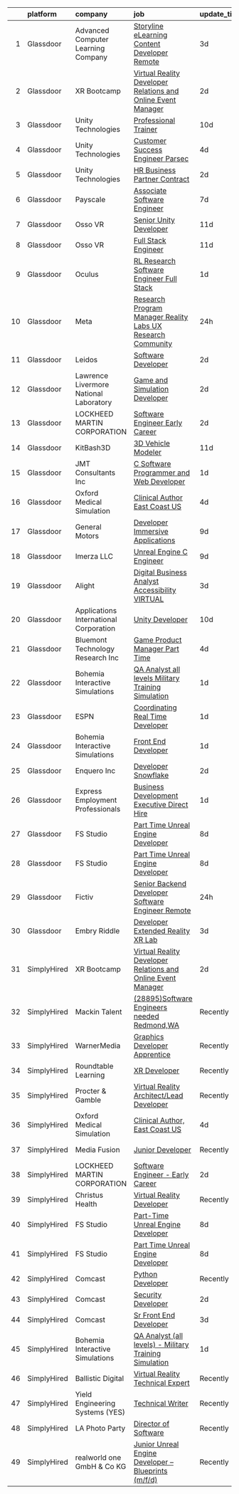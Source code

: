 

|    | platform    | company                                | job                                                                                                                                                                                                                                                                                                                                                                                                                                                                                                                                                                                                                                                                                                                                                                                                                                                                                                                                                                                                                                                                                                                                                                                                                                                                                                                                                                                                                                                                            | update_time   | location                |
|---:|:------------|:---------------------------------------|:-------------------------------------------------------------------------------------------------------------------------------------------------------------------------------------------------------------------------------------------------------------------------------------------------------------------------------------------------------------------------------------------------------------------------------------------------------------------------------------------------------------------------------------------------------------------------------------------------------------------------------------------------------------------------------------------------------------------------------------------------------------------------------------------------------------------------------------------------------------------------------------------------------------------------------------------------------------------------------------------------------------------------------------------------------------------------------------------------------------------------------------------------------------------------------------------------------------------------------------------------------------------------------------------------------------------------------------------------------------------------------------------------------------------------------------------------------------------------------|:--------------|:------------------------|
|  1 | Glassdoor   | Advanced Computer Learning Company     | [Storyline eLearning Content Developer  Remote ](https://www.glassdoor.com/partner/jobListing.htm?pos=126&ao=1136043&s=58&guid=00000182ba02b00e83d3ab377178529d&src=GD_JOB_AD&t=SR&vt=w&ea=1&cs=1_db7825ec&cb=1660978114969&jobListingId=1008074375383&jrtk=3-0-1gat05c1ri4n9801-1gat05c2aih79800-b42f97e8e2d8995c-)                                                                                                                                                                                                                                                                                                                                                                                                                                                                                                                                                                                                                                                                                                                                                                                                                                                                                                                                                                                                                                                                                                                                                           | 3d            | Remote                  |
|  2 | Glassdoor   | XR Bootcamp                            | [Virtual Reality Developer Relations and Online Event Manager](https://www.glassdoor.com/partner/jobListing.htm?pos=107&ao=1136043&s=58&guid=00000182ba02b00e83d3ab377178529d&src=GD_JOB_AD&t=SR&vt=w&ea=1&cs=1_af5166ea&cb=1660978114964&jobListingId=1008076540658&jrtk=3-0-1gat05c1ri4n9801-1gat05c2aih79800-40360dfe05569299-)                                                                                                                                                                                                                                                                                                                                                                                                                                                                                                                                                                                                                                                                                                                                                                                                                                                                                                                                                                                                                                                                                                                                             | 2d            | Remote                  |
|  3 | Glassdoor   | Unity Technologies                     | [Professional Trainer](https://www.glassdoor.com/partner/jobListing.htm?pos=122&ao=1136043&s=58&guid=00000182ba02b00e83d3ab377178529d&src=GD_JOB_AD&t=SR&vt=w&cs=1_974e5962&cb=1660978114968&jobListingId=1008062900242&jrtk=3-0-1gat05c1ri4n9801-1gat05c2aih79800-cc3c329a96e67a10-)                                                                                                                                                                                                                                                                                                                                                                                                                                                                                                                                                                                                                                                                                                                                                                                                                                                                                                                                                                                                                                                                                                                                                                                          | 10d           | Austin, TX              |
|  4 | Glassdoor   | Unity Technologies                     | [Customer Success Engineer  Parsec](https://www.glassdoor.com/partner/jobListing.htm?pos=118&ao=1136043&s=58&guid=00000182ba02b00e83d3ab377178529d&src=GD_JOB_AD&t=SR&vt=w&cs=1_8be2a813&cb=1660978114968&jobListingId=1008072440084&jrtk=3-0-1gat05c1ri4n9801-1gat05c2aih79800-5e267adeccc32c55-)                                                                                                                                                                                                                                                                                                                                                                                                                                                                                                                                                                                                                                                                                                                                                                                                                                                                                                                                                                                                                                                                                                                                                                             | 4d            | Portland, OR            |
|  5 | Glassdoor   | Unity Technologies                     | [HR Business Partner  Contract ](https://www.glassdoor.com/partner/jobListing.htm?pos=129&ao=1136043&s=58&guid=00000182ba02b00e83d3ab377178529d&src=GD_JOB_AD&t=SR&vt=w&cs=1_9730f282&cb=1660978114970&jobListingId=1008076606761&jrtk=3-0-1gat05c1ri4n9801-1gat05c2aih79800-ff46392b2d5f3eaa-)                                                                                                                                                                                                                                                                                                                                                                                                                                                                                                                                                                                                                                                                                                                                                                                                                                                                                                                                                                                                                                                                                                                                                                                | 2d            | Bellevue, WA            |
|  6 | Glassdoor   | Payscale                               | [Associate Software Engineer](https://www.glassdoor.com/partner/jobListing.htm?pos=119&ao=1136043&s=58&guid=00000182ba02b00e83d3ab377178529d&src=GD_JOB_AD&t=SR&vt=w&ea=1&cs=1_74cdd833&cb=1660978114968&jobListingId=1008069448986&jrtk=3-0-1gat05c1ri4n9801-1gat05c2aih79800-356b9532301c15ff-)                                                                                                                                                                                                                                                                                                                                                                                                                                                                                                                                                                                                                                                                                                                                                                                                                                                                                                                                                                                                                                                                                                                                                                              | 7d            | Boston, MA              |
|  7 | Glassdoor   | Osso VR                                | [Senior Unity Developer](https://www.glassdoor.com/partner/jobListing.htm?pos=114&ao=1136043&s=58&guid=00000182ba02b00e83d3ab377178529d&src=GD_JOB_AD&t=SR&vt=w&cs=1_c957af6c&cb=1660978114965&jobListingId=1008060831234&jrtk=3-0-1gat05c1ri4n9801-1gat05c2aih79800-a6327ebfa0ccbba5-)                                                                                                                                                                                                                                                                                                                                                                                                                                                                                                                                                                                                                                                                                                                                                                                                                                                                                                                                                                                                                                                                                                                                                                                        | 11d           | Remote                  |
|  8 | Glassdoor   | Osso VR                                | [Full Stack Engineer](https://www.glassdoor.com/partner/jobListing.htm?pos=128&ao=1136043&s=58&guid=00000182ba02b00e83d3ab377178529d&src=GD_JOB_AD&t=SR&vt=w&cs=1_a6872eac&cb=1660978114970&jobListingId=1008060795548&jrtk=3-0-1gat05c1ri4n9801-1gat05c2aih79800-24c39638a507cf01-)                                                                                                                                                                                                                                                                                                                                                                                                                                                                                                                                                                                                                                                                                                                                                                                                                                                                                                                                                                                                                                                                                                                                                                                           | 11d           | Remote                  |
|  9 | Glassdoor   | Oculus                                 | [RL Research Software Engineer   Full Stack](https://www.glassdoor.com/partner/jobListing.htm?pos=103&ao=1110586&s=58&guid=00000182ba02b00e83d3ab377178529d&src=GD_JOB_AD&t=SR&vt=w&cs=1_a2673d51&cb=1660978114964&jobListingId=1008078786577&cpc=FD1C1DA32C38CFA7&jrtk=3-0-1gat05c1ri4n9801-1gat05c2aih79800-39bd0de3be1eda5c--6NYlbfkN0DYl4UJW4r1Vl7FEn6T9F-rD9lpC-0oMJVSiWjK_MGUd8e8cHXcpv6KPyjLHZEfqkVCSz7qx1TovhZCRjwQJx2RXIYbc6JW2AVnDCSsFmoLK9g7FJ4M3a7Zue-wdr_ufKm6lOamsim_oGI6m-ChnWmnkgJV8iiImW-b-0qYy657sPkmBDPowJUpkRtcewgwgovEL3iJr29PRZQTeTX-ExspgUzO_LGLdw0ISAsMiOICicXGHiXocWbfsfyLnI3WbP2j_CXNg0VA9-ceAWHEHczSxjN1Geo-R8YQF9a6ZlIZ5NJD-pYVWjxJlzC5mg62_vBSuWop2j4yeVlICJR_4zwaY0EfC-CIyxKSccrh0iAHb9a0kzZB3d2Tub3u5Pen7EgT7Fgcl8V-n4FmNyZFPOe0BjUt1lRrVHg8aHBSJtvVdWRbC4mvlFnglXHKl1BxfvDqKncXOpw6NjtsZks_aWBjb-14eFladXrYSf27aR39vJ1RGkJE-63GYkFHSfYFg23rR7uFwi6H93Z3P0Y_3C6y1GK1Ybd0sOVTCs5gPtf2YmrLHY3UT_fAv271F7AGanvbzk0P7kJNkGqHMCALpcU5k2zswvoYJmpHueTPn5bzWc3yfyfoWNYyNBfJtNySUOHueh1nGrPqc5FQ1mhmhsN0N9FBuVscEfgXoiCxRNV31WsPGbfTgVDQuCqyZry5MsR6fR9_R_A5I50iwBBW2UJou4BQ8n-q1KnTsjbkVCGp37hJ1XqyCKlMfIsHRzFpqVW80Z6GsE7PxFUoCS6KcIM3nQP6kMHmI5bdyAStCl0GT5YUy40L968x8VH1YBFgjei-_1ijzicfNexqh7awsOBI6kga_3KmxnVlBd8Eo7A9-R07OCzpz4XRXO5sDYMXKIxZZ6TYC7UVRPYwwNUU-7iXXYynLDFMtYwkXsFlJ0rOacUI7dX2mI4EKj9PmOvFwmtVs62yPevjOzz6-ngvDjYkyeunvpSo_836mgOQueS4oAyKqPF8UT-M0htSPWktQJK48UI30rNzNnrFXEcC7W68hFqh0_B11C8z-Zh57ycPaDUZL0qhZE3UDZ726uJdhV0%3D) | 1d            | Seattle, WA             |
| 10 | Glassdoor   | Meta                                   | [Research Program Manager   Reality Labs UX Research Community](https://www.glassdoor.com/partner/jobListing.htm?pos=121&ao=1136043&s=58&guid=00000182ba02b00e83d3ab377178529d&src=GD_JOB_AD&t=SR&vt=w&cs=1_ee191741&cb=1660978114968&jobListingId=1008082143178&jrtk=3-0-1gat05c1ri4n9801-1gat05c2aih79800-5b6d3bbf825d2eb6-)                                                                                                                                                                                                                                                                                                                                                                                                                                                                                                                                                                                                                                                                                                                                                                                                                                                                                                                                                                                                                                                                                                                                                 | 24h           | Remote                  |
| 11 | Glassdoor   | Leidos                                 | [Software Developer](https://www.glassdoor.com/partner/jobListing.htm?pos=102&ao=1110586&s=58&guid=00000182ba02b00e83d3ab377178529d&src=GD_JOB_AD&t=SR&vt=w&cs=1_976e6e3d&cb=1660978114964&jobListingId=1008077271826&cpc=8A48E7D5890B96AC&jrtk=3-0-1gat05c1ri4n9801-1gat05c2aih79800-00cd903cd62788fc--6NYlbfkN0CZUO70VSdYKA8PR3jfrSh5ljhqJhfDt0PzQCMubt8cRihWbmqO_-Ccw6DGinMZCyJzkaFxd7N7OqMyGmEHSKB1kslckWKLwPCBcZhEd3jGlq5d3SmluoLsMVZyld88sLpr1kDfBznTNAO-J-XdWqpErp3ozdklj28lvMojXzqmC00HZyqhAc6dWRGWli5G9ES_mhMfG16UxlpKwvJ2MpN67NfowaR3i9tjFQDQjHOU-fTFtzhl6b9fFgpv-cEEV4qdDzD4ZltEPbdnqurpoiCG6lvhc1FaR_H6Y33ERga200Lb2QUmlmP2Z83lb6UIhnqJuYDwb_8_nQQ5UZxeBPjDAphj9_2oO5ArzEI7m1WdAXjCvVOG8DrrzK_Q24q_S3Ko29Ps9wy03SoeSy0ZFYU4eohcjbtmoGy_cEe1y9O9188JDPcW7w1KFTOCklLrFUUTJRgTTmQTkuJzsMV6h5V3aJliUxnvrP57DzafJvnAC7WKXaY1mgSy7B66znrC6uxua_5QcjtB9gg3zGte2cFCPCJAvVxv3SdjtsrTyq39Poyr4cvtAuda0IhTehH2MzXXVZH6QOhs_fxG5CA9q6qYibdv4x7OLpqqE41Tx07kqn4T8_OjPJ8q)                                                                                                                                                                                                                                                                                                                                                                                                                                                                                                       | 2d            | Bethesda, MD            |
| 12 | Glassdoor   | Lawrence Livermore National Laboratory | [Game and Simulation Developer](https://www.glassdoor.com/partner/jobListing.htm?pos=113&ao=1136043&s=58&guid=00000182ba02b00e83d3ab377178529d&src=GD_JOB_AD&t=SR&vt=w&cs=1_68a192b8&cb=1660978114965&jobListingId=1008076483323&jrtk=3-0-1gat05c1ri4n9801-1gat05c2aih79800-9e68e00d5c18058c-)                                                                                                                                                                                                                                                                                                                                                                                                                                                                                                                                                                                                                                                                                                                                                                                                                                                                                                                                                                                                                                                                                                                                                                                 | 2d            | Livermore, CA           |
| 13 | Glassdoor   | LOCKHEED MARTIN CORPORATION            | [Software Engineer   Early Career](https://www.glassdoor.com/partner/jobListing.htm?pos=123&ao=1136043&s=58&guid=00000182ba02b00e83d3ab377178529d&src=GD_JOB_AD&t=SR&vt=w&cs=1_15b54892&cb=1660978114968&jobListingId=1008076386553&jrtk=3-0-1gat05c1ri4n9801-1gat05c2aih79800-7b2be16490d5325a-)                                                                                                                                                                                                                                                                                                                                                                                                                                                                                                                                                                                                                                                                                                                                                                                                                                                                                                                                                                                                                                                                                                                                                                              | 2d            | Orlando, FL             |
| 14 | Glassdoor   | KitBash3D                              | [3D Vehicle Modeler](https://www.glassdoor.com/partner/jobListing.htm?pos=115&ao=1136043&s=58&guid=00000182ba02b00e83d3ab377178529d&src=GD_JOB_AD&t=SR&vt=w&ea=1&cs=1_5558f70c&cb=1660978114967&jobListingId=1008061372715&jrtk=3-0-1gat05c1ri4n9801-1gat05c2aih79800-1e2b1efa5a11cc9e-)                                                                                                                                                                                                                                                                                                                                                                                                                                                                                                                                                                                                                                                                                                                                                                                                                                                                                                                                                                                                                                                                                                                                                                                       | 11d           | Remote                  |
| 15 | Glassdoor   | JMT Consultants Inc                    | [C  Software Programmer and Web Developer](https://www.glassdoor.com/partner/jobListing.htm?pos=111&ao=1136043&s=58&guid=00000182ba02b00e83d3ab377178529d&src=GD_JOB_AD&t=SR&vt=w&ea=1&cs=1_fc9905cf&cb=1660978114965&jobListingId=1008078553025&jrtk=3-0-1gat05c1ri4n9801-1gat05c2aih79800-7290d635d20875e0-)                                                                                                                                                                                                                                                                                                                                                                                                                                                                                                                                                                                                                                                                                                                                                                                                                                                                                                                                                                                                                                                                                                                                                                 | 1d            | Atlanta, GA             |
| 16 | Glassdoor   | Oxford Medical Simulation              | [Clinical Author  East Coast US](https://www.glassdoor.com/partner/jobListing.htm?pos=124&ao=1136043&s=58&guid=00000182ba02b00e83d3ab377178529d&src=GD_JOB_AD&t=SR&vt=w&cs=1_91571ef7&cb=1660978114968&jobListingId=1008071896215&jrtk=3-0-1gat05c1ri4n9801-1gat05c2aih79800-aefe6404ee752590-)                                                                                                                                                                                                                                                                                                                                                                                                                                                                                                                                                                                                                                                                                                                                                                                                                                                                                                                                                                                                                                                                                                                                                                                | 4d            | Boston, MA              |
| 17 | Glassdoor   | General Motors                         | [Developer   Immersive Applications](https://www.glassdoor.com/partner/jobListing.htm?pos=130&ao=1136043&s=58&guid=00000182ba02b00e83d3ab377178529d&src=GD_JOB_AD&t=SR&vt=w&cs=1_d947cf32&cb=1660978114970&jobListingId=1008065596345&jrtk=3-0-1gat05c1ri4n9801-1gat05c2aih79800-6f665d70d93cd066-)                                                                                                                                                                                                                                                                                                                                                                                                                                                                                                                                                                                                                                                                                                                                                                                                                                                                                                                                                                                                                                                                                                                                                                            | 9d            | Warren, MI              |
| 18 | Glassdoor   | Imerza  LLC                            | [Unreal Engine   C   Engineer](https://www.glassdoor.com/partner/jobListing.htm?pos=125&ao=1136043&s=58&guid=00000182ba02b00e83d3ab377178529d&src=GD_JOB_AD&t=SR&vt=w&ea=1&cs=1_cbb9e636&cb=1660978114969&jobListingId=1008064153668&jrtk=3-0-1gat05c1ri4n9801-1gat05c2aih79800-d0e7591fb852b818-)                                                                                                                                                                                                                                                                                                                                                                                                                                                                                                                                                                                                                                                                                                                                                                                                                                                                                                                                                                                                                                                                                                                                                                             | 9d            | Remote                  |
| 19 | Glassdoor   | Alight                                 | [Digital Business Analyst   Accessibility   VIRTUAL ](https://www.glassdoor.com/partner/jobListing.htm?pos=110&ao=1136043&s=58&guid=00000182ba02b00e83d3ab377178529d&src=GD_JOB_AD&t=SR&vt=w&cs=1_720e0fbe&cb=1660978114965&jobListingId=1008074929776&jrtk=3-0-1gat05c1ri4n9801-1gat05c2aih79800-4b10c927fff60ba8-)                                                                                                                                                                                                                                                                                                                                                                                                                                                                                                                                                                                                                                                                                                                                                                                                                                                                                                                                                                                                                                                                                                                                                           | 3d            | Chicago, IL             |
| 20 | Glassdoor   | Applications International Corporation | [Unity Developer](https://www.glassdoor.com/partner/jobListing.htm?pos=101&ao=1110586&s=58&guid=00000182ba02b00e83d3ab377178529d&src=GD_JOB_AD&t=SR&vt=w&ea=1&cs=1_2f355f43&cb=1660978114964&jobListingId=1008063343561&cpc=4B4B39186BDA197B&jrtk=3-0-1gat05c1ri4n9801-1gat05c2aih79800-d2c8f4e37a635e67--6NYlbfkN0AS3oPsAAmCngCu4U51_2RxXyfS7TdWOFtWPOafNW52IwBtI59ZXPdtfA3svvnxya3IhrtIKjp-_N6sisgsKzSxprYS_YTJd_wl0lpONz31S7cWSlyk53jxFlw1zEgS45L7xh_Qm5NdssYe6ZlPZIHIsG1HV9E73ViLQpOpzxJIQP-E5wNvLwv0J4ilgglH_hepZms_IWJWn42obeaR7o-uGXujrPdh_2KGxG4fugwxESt-oRCVG3MUoCBzdP8yzy69BhGqz8kSZaiugC3X7KIVvLkCW7BYjTJanMhtIv_J5YzNzcqQkxpORvFta6lfkHGnnxh4YMWe6wlyjA_IUWNiQmi2oPBO2eEp3Pw3s-p0bHcikoEfziDoKBbQq3E47_FVO4kdxB05sV2C7YN7_PeNsCG4KV1pr_RX9lB_yY8k2CUp_NEolP-Udh5yBD-t-IPrQwfUThhOAy5BY9TOTuTpXQyIw0ATbaMAPlsuW6EBC1roP9yY0YBDSidQKaMuTHU%3D)                                                                                                                                                                                                                                                                                                                                                                                                                                                                                                                                                                                                                       | 10d           | San Diego, CA           |
| 21 | Glassdoor   | Bluemont Technology   Research  Inc    | [Game Product Manager   Part Time](https://www.glassdoor.com/partner/jobListing.htm?pos=120&ao=1136043&s=58&guid=00000182ba02b00e83d3ab377178529d&src=GD_JOB_AD&t=SR&vt=w&ea=1&cs=1_392e9ec9&cb=1660978114968&jobListingId=1008071612909&jrtk=3-0-1gat05c1ri4n9801-1gat05c2aih79800-02923c0ff8d93efa-)                                                                                                                                                                                                                                                                                                                                                                                                                                                                                                                                                                                                                                                                                                                                                                                                                                                                                                                                                                                                                                                                                                                                                                         | 4d            | Luray, VA               |
| 22 | Glassdoor   | Bohemia Interactive Simulations        | [QA Analyst  all levels    Military Training Simulation](https://www.glassdoor.com/partner/jobListing.htm?pos=117&ao=1136043&s=58&guid=00000182ba02b00e83d3ab377178529d&src=GD_JOB_AD&t=SR&vt=w&ea=1&cs=1_996fc62a&cb=1660978114967&jobListingId=1008079811378&jrtk=3-0-1gat05c1ri4n9801-1gat05c2aih79800-470b1a2d411ad420-)                                                                                                                                                                                                                                                                                                                                                                                                                                                                                                                                                                                                                                                                                                                                                                                                                                                                                                                                                                                                                                                                                                                                                   | 1d            | Orlando, FL             |
| 23 | Glassdoor   | ESPN                                   | [Coordinating Real Time Developer](https://www.glassdoor.com/partner/jobListing.htm?pos=105&ao=1136043&s=58&guid=00000182ba02b00e83d3ab377178529d&src=GD_JOB_AD&t=SR&vt=w&cs=1_21a42827&cb=1660978114964&jobListingId=1008078499637&jrtk=3-0-1gat05c1ri4n9801-1gat05c2aih79800-2e5f817e0d21e1a3-)                                                                                                                                                                                                                                                                                                                                                                                                                                                                                                                                                                                                                                                                                                                                                                                                                                                                                                                                                                                                                                                                                                                                                                              | 1d            | Bristol, CT             |
| 24 | Glassdoor   | Bohemia Interactive Simulations        | [Front End Developer](https://www.glassdoor.com/partner/jobListing.htm?pos=108&ao=1136043&s=58&guid=00000182ba02b00e83d3ab377178529d&src=GD_JOB_AD&t=SR&vt=w&ea=1&cs=1_a7349613&cb=1660978114965&jobListingId=1008079811370&jrtk=3-0-1gat05c1ri4n9801-1gat05c2aih79800-53a20cdc08c35093-)                                                                                                                                                                                                                                                                                                                                                                                                                                                                                                                                                                                                                                                                                                                                                                                                                                                                                                                                                                                                                                                                                                                                                                                      | 1d            | Pittsburgh, PA          |
| 25 | Glassdoor   | Enquero Inc                            | [Developer   Snowflake](https://www.glassdoor.com/partner/jobListing.htm?pos=116&ao=1136043&s=58&guid=00000182ba02b00e83d3ab377178529d&src=GD_JOB_AD&t=SR&vt=w&cs=1_92d018ec&cb=1660978114967&jobListingId=1008075563857&jrtk=3-0-1gat05c1ri4n9801-1gat05c2aih79800-77a577ee7a62de20-)                                                                                                                                                                                                                                                                                                                                                                                                                                                                                                                                                                                                                                                                                                                                                                                                                                                                                                                                                                                                                                                                                                                                                                                         | 2d            | Milpitas, CA            |
| 26 | Glassdoor   | Express Employment Professionals       | [Business Development Executive  Direct Hire ](https://www.glassdoor.com/partner/jobListing.htm?pos=104&ao=1110586&s=58&guid=00000182ba02b00e83d3ab377178529d&src=GD_JOB_AD&t=SR&vt=w&ea=1&cs=1_601bdb80&cb=1660978114964&jobListingId=1008079564005&cpc=654405A9B1E0A9F5&jrtk=3-0-1gat05c1ri4n9801-1gat05c2aih79800-21a3fe712c3d527a--6NYlbfkN0BSnN0LMyOAGGxrx9LRLb9hpZopguP9_EtaW0NMG3m5QXMmFFuPkVxu5VHpdXPNUtNBE00hNcsVl0Mv68kxMHZqol9ov7BFEotg6FogiP8A1cpWMl4leDwqpW_2jVUMbjo77kQRJf_6MHhArBDi6Z3pDbX4VQUMtZ3p8-bQsCvPSUsoE24YrVms6Y-YJ53U_fB1ND9z9CV1SQue-U_nx9ELVYCxzHIpIRXOL1Mz4diGerFje1mc1o51VzigPLKIvyOAV14CCl0iY6y_BdOysYdLX5pe5lcBF3H77xbr5uIt2lJ0uKwwieHlhkC4k78qVZX78hZ3S8W-TpTkWhLml-0FsaNX0oxVUNM8OtGfwpcl2TSfrY3YtTKwS9g-UudpvM7Sq8BzeA0ZlYoMaRHf3V0Pytd5-pbIxEGctXgAE8PgaXqA7IKLIvNlsC05GvjFVS391U8s5TPEVa9LazFgWk_w6oyaJUPUGkTH2TuX0stbi5YBlIktLUwO74TGNaSe7D0zrfImUNpjwQ%3D%3D)                                                                                                                                                                                                                                                                                                                                                                                                                                                                                                                                                                            | 1d            | Sterling Heights, MI    |
| 27 | Glassdoor   | FS Studio                              | [Part Time Unreal Engine Developer](https://www.glassdoor.com/partner/jobListing.htm?pos=106&ao=1136043&s=58&guid=00000182ba02b00e83d3ab377178529d&src=GD_JOB_AD&t=SR&vt=w&ea=1&cs=1_641f776a&cb=1660978114964&jobListingId=1008067041743&jrtk=3-0-1gat05c1ri4n9801-1gat05c2aih79800-6bf5bcf63a3e2505-)                                                                                                                                                                                                                                                                                                                                                                                                                                                                                                                                                                                                                                                                                                                                                                                                                                                                                                                                                                                                                                                                                                                                                                        | 8d            | Remote                  |
| 28 | Glassdoor   | FS Studio                              | [Part Time Unreal Engine Developer](https://www.glassdoor.com/partner/jobListing.htm?pos=109&ao=1136043&s=58&guid=00000182ba02b00e83d3ab377178529d&src=GD_JOB_AD&t=SR&vt=w&cs=1_ba51b55a&cb=1660978114965&jobListingId=1008067102163&jrtk=3-0-1gat05c1ri4n9801-1gat05c2aih79800-a990c51b6cabe093-)                                                                                                                                                                                                                                                                                                                                                                                                                                                                                                                                                                                                                                                                                                                                                                                                                                                                                                                                                                                                                                                                                                                                                                             | 8d            | Remote                  |
| 29 | Glassdoor   | Fictiv                                 | [Senior Backend Developer  Software Engineer   Remote ](https://www.glassdoor.com/partner/jobListing.htm?pos=127&ao=1136043&s=58&guid=00000182ba02b00e83d3ab377178529d&src=GD_JOB_AD&t=SR&vt=w&ea=1&cs=1_0fe894cd&cb=1660978114969&jobListingId=1008081803833&jrtk=3-0-1gat05c1ri4n9801-1gat05c2aih79800-61531190788ee596-)                                                                                                                                                                                                                                                                                                                                                                                                                                                                                                                                                                                                                                                                                                                                                                                                                                                                                                                                                                                                                                                                                                                                                    | 24h           | San Francisco, CA       |
| 30 | Glassdoor   | Embry Riddle                           | [Developer  Extended Reality  XR  Lab](https://www.glassdoor.com/partner/jobListing.htm?pos=112&ao=1136043&s=58&guid=00000182ba02b00e83d3ab377178529d&src=GD_JOB_AD&t=SR&vt=w&cs=1_12d2e52e&cb=1660978114965&jobListingId=1008073514713&jrtk=3-0-1gat05c1ri4n9801-1gat05c2aih79800-defe878c6fdafb5b-)                                                                                                                                                                                                                                                                                                                                                                                                                                                                                                                                                                                                                                                                                                                                                                                                                                                                                                                                                                                                                                                                                                                                                                          | 3d            | Daytona Beach, FL       |
| 31 | SimplyHired | XR Bootcamp                            | [Virtual Reality Developer Relations and Online Event Manager](https://www.simplyhired.com/job/mCET7HO2lCRjR3lyagUhfHAm_YLwOyEynvKiC74KvveoAO47oHkLeQ?q=virtual+reality+developer)                                                                                                                                                                                                                                                                                                                                                                                                                                                                                                                                                                                                                                                                                                                                                                                                                                                                                                                                                                                                                                                                                                                                                                                                                                                                                             | 2d            | Remote                  |
| 32 | SimplyHired | Mackin Talent                          | [(28895)Software Engineers needed Redmond,WA](https://www.simplyhired.com/job/RAmRW9gqxODU-wmTOjoQM4kUXpWD3xg6NVCLdQECS8wQdHqhwFymAQ?q=virtual+reality+developer)                                                                                                                                                                                                                                                                                                                                                                                                                                                                                                                                                                                                                                                                                                                                                                                                                                                                                                                                                                                                                                                                                                                                                                                                                                                                                                              | Recently      | Redmond, WA             |
| 33 | SimplyHired | WarnerMedia                            | [Graphics Developer Apprentice](https://www.simplyhired.com/job/TIWR2cIJPHyYTLpGtJkGHpgD9pgZuXlGnszqk72nIuXk_6X6yfFdtQ?q=virtual+reality+developer)                                                                                                                                                                                                                                                                                                                                                                                                                                                                                                                                                                                                                                                                                                                                                                                                                                                                                                                                                                                                                                                                                                                                                                                                                                                                                                                            | Recently      | Atlanta, GA             |
| 34 | SimplyHired | Roundtable Learning                    | [XR Developer](https://www.simplyhired.com/job/wOQuZ9koRYUSm1hEeqD5cBAg2gv6ZaNx9lP6DooZsrvy6adzC62lYg?q=virtual+reality+developer)                                                                                                                                                                                                                                                                                                                                                                                                                                                                                                                                                                                                                                                                                                                                                                                                                                                                                                                                                                                                                                                                                                                                                                                                                                                                                                                                             | Recently      | Chagrin Falls, OH       |
| 35 | SimplyHired | Procter & Gamble                       | [Virtual Reality Architect/Lead Developer](https://www.simplyhired.com/job/ozw_teaUirzci8ByWJu9iJSHaYKMrV4oho_I6L3xx-RWfhmJLo4BAw?q=virtual+reality+developer)                                                                                                                                                                                                                                                                                                                                                                                                                                                                                                                                                                                                                                                                                                                                                                                                                                                                                                                                                                                                                                                                                                                                                                                                                                                                                                                 | Recently      | Cincinnati, OH          |
| 36 | SimplyHired | Oxford Medical Simulation              | [Clinical Author, East Coast US](https://www.simplyhired.com/job/357WnEH9OFw-RbIzW-6_kydxaQe0kxsIL2O51L9uxdGOwD7UoLEmgg?q=virtual+reality+developer)                                                                                                                                                                                                                                                                                                                                                                                                                                                                                                                                                                                                                                                                                                                                                                                                                                                                                                                                                                                                                                                                                                                                                                                                                                                                                                                           | 4d            | Boston, MA              |
| 37 | SimplyHired | Media Fusion                           | [Junior Developer](https://www.simplyhired.com/job/xgHABmGgmj7LyLM3bFyVuG3VG2_fTw40b8lvsLxXETLR5yrEE_a1hw?q=virtual+reality+developer)                                                                                                                                                                                                                                                                                                                                                                                                                                                                                                                                                                                                                                                                                                                                                                                                                                                                                                                                                                                                                                                                                                                                                                                                                                                                                                                                         | Recently      | Huntsville, AL          |
| 38 | SimplyHired | LOCKHEED MARTIN CORPORATION            | [Software Engineer - Early Career](https://www.simplyhired.com/job/g40Wk01OkZpSXKp9Lmq-oRvs8Pgd3s0XH6qbHEKL8lWoQCIEhKX9AA?q=virtual+reality+developer)                                                                                                                                                                                                                                                                                                                                                                                                                                                                                                                                                                                                                                                                                                                                                                                                                                                                                                                                                                                                                                                                                                                                                                                                                                                                                                                         | 2d            | Orlando, FL +1 location |
| 39 | SimplyHired | Christus Health                        | [Virtual Reality Developer](https://www.simplyhired.com/job/3nyxlvpfDtS3dl_QHDeZcdAQezzoBUYdCV54iNzUzqqt_z2IF5ozbw?q=virtual+reality+developer)                                                                                                                                                                                                                                                                                                                                                                                                                                                                                                                                                                                                                                                                                                                                                                                                                                                                                                                                                                                                                                                                                                                                                                                                                                                                                                                                | Recently      | Irving, TX              |
| 40 | SimplyHired | FS Studio                              | [Part-Time Unreal Engine Developer](https://www.simplyhired.com/job/VN2GqziXQToWiu69IaAax-KQ_0wunQHVcjZnxqhIDZEzDpFQT4FmXA?q=virtual+reality+developer)                                                                                                                                                                                                                                                                                                                                                                                                                                                                                                                                                                                                                                                                                                                                                                                                                                                                                                                                                                                                                                                                                                                                                                                                                                                                                                                        | 8d            | Remote                  |
| 41 | SimplyHired | FS Studio                              | [Part Time Unreal Engine Developer](https://www.simplyhired.com/job/bbNgzorYub0yDvUnoYSRIfcuDpvweBcF6i2S6vlj4XYStWi176Vmgg?q=virtual+reality+developer)                                                                                                                                                                                                                                                                                                                                                                                                                                                                                                                                                                                                                                                                                                                                                                                                                                                                                                                                                                                                                                                                                                                                                                                                                                                                                                                        | 8d            | Remote                  |
| 42 | SimplyHired | Comcast                                | [Python Developer](https://www.simplyhired.com/job/EbU8Va7ds2hybH-LhH87VYrIokvPhARrjoTIYyyFyCfvh7D_2KnFrg?q=virtual+reality+developer)                                                                                                                                                                                                                                                                                                                                                                                                                                                                                                                                                                                                                                                                                                                                                                                                                                                                                                                                                                                                                                                                                                                                                                                                                                                                                                                                         | Recently      | Philadelphia, PA        |
| 43 | SimplyHired | Comcast                                | [Security Developer](https://www.simplyhired.com/job/MQ9J4ZMp5UZ8-vJIp9dz7mqRlWo4O4ZtTlc5AAl9fc-MSinEEdVH5g?q=virtual+reality+developer)                                                                                                                                                                                                                                                                                                                                                                                                                                                                                                                                                                                                                                                                                                                                                                                                                                                                                                                                                                                                                                                                                                                                                                                                                                                                                                                                       | 2d            | Philadelphia, PA        |
| 44 | SimplyHired | Comcast                                | [Sr Front End Developer](https://www.simplyhired.com/job/o_lBBORZOpYORyaj_vpr3B07a0bWYSmgDqQAdd7yxC7NRchkiBakhg?q=virtual+reality+developer)                                                                                                                                                                                                                                                                                                                                                                                                                                                                                                                                                                                                                                                                                                                                                                                                                                                                                                                                                                                                                                                                                                                                                                                                                                                                                                                                   | 3d            | Philadelphia, PA        |
| 45 | SimplyHired | Bohemia Interactive Simulations        | [QA Analyst (all levels) - Military Training Simulation](https://www.simplyhired.com/job/TsNI_z1XveSWiEJzqAsKx3HWVRSgQ0ksgSyaPLSbxYDhIXSNW6-rcg?q=virtual+reality+developer)                                                                                                                                                                                                                                                                                                                                                                                                                                                                                                                                                                                                                                                                                                                                                                                                                                                                                                                                                                                                                                                                                                                                                                                                                                                                                                   | 1d            | Orlando, FL             |
| 46 | SimplyHired | Ballistic Digital                      | [Virtual Reality Technical Expert](https://www.simplyhired.com/job/3_Z9PvPR1KdAK9FvakgJUX5eoOunP3Vdusvs2xDkQg0VEPa7Ew4k8g?q=virtual+reality+developer)                                                                                                                                                                                                                                                                                                                                                                                                                                                                                                                                                                                                                                                                                                                                                                                                                                                                                                                                                                                                                                                                                                                                                                                                                                                                                                                         | Recently      | Williamsburg, VA        |
| 47 | SimplyHired | Yield Engineering Systems (YES)        | [Technical Writer](https://www.simplyhired.com/job/BlOF_zyMs7lcLtlOkS3ZcQxgivKsB3LIuS6JBYosBOBIS0fP3cZ9vw?q=virtual+reality+developer)                                                                                                                                                                                                                                                                                                                                                                                                                                                                                                                                                                                                                                                                                                                                                                                                                                                                                                                                                                                                                                                                                                                                                                                                                                                                                                                                         | Recently      | Valencia, CA            |
| 48 | SimplyHired | LA Photo Party                         | [Director of Software](https://www.simplyhired.com/job/5VX_3D2yTSz4OOS3OLYOiOg2AsK4CH6LtS-nSKVqDex-TK0qndSRxg?q=virtual+reality+developer)                                                                                                                                                                                                                                                                                                                                                                                                                                                                                                                                                                                                                                                                                                                                                                                                                                                                                                                                                                                                                                                                                                                                                                                                                                                                                                                                     | Recently      | Glendale, CA            |
| 49 | SimplyHired | realworld one GmbH & Co KG             | [Junior Unreal Engine Developer – Blueprints (m/f/d)](https://www.simplyhired.com/job/H2rlpjI94ByxelMAay-okMt8W8U885ZFqKmTh28cY0jZYYBO0O0Mwg?q=virtual+reality+developer)                                                                                                                                                                                                                                                                                                                                                                                                                                                                                                                                                                                                                                                                                                                                                                                                                                                                                                                                                                                                                                                                                                                                                                                                                                                                                                      | Recently      | Remote                  |